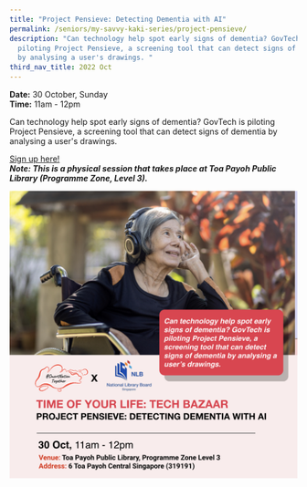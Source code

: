 ```yaml
---
title: "Project Pensieve: Detecting Dementia with AI"
permalink: /seniors/my-savvy-kaki-series/project-pensieve/
description: "Can technology help spot early signs of dementia? GovTech is
  piloting Project Pensieve, a screening tool that can detect signs of dementia
  by analysing a user's drawings. "
third_nav_title: 2022 Oct
---
```

**Date:** 30 October, Sunday
<br> **Time:** 11am - 12pm

Can technology help spot early signs of dementia? GovTech is piloting Project Pensieve, a screening tool that can detect signs of dementia by analysing a user's drawings. 

[Sign up here!](https://www.eventbrite.sg/e/project-pensieve-detecting-dementia-with-ai-toyl-x-tech-bazaar-registration-428482782537?aff=odcleoeventsincollection) <br> ***Note: This is a physical session that takes place at Toa Payoh Public Library (Programme Zone, Level 3).*** 

![free talks on detecting dementia with ai for seniors](/images/Oct%202022/Project%20Pensieve_30%20Oct.jpeg)